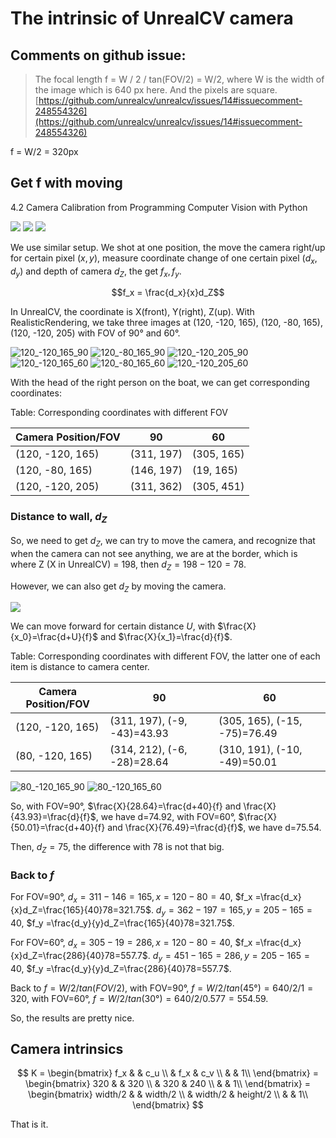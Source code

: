 # The intrinsic of UnrealCV camera

## Comments on github issue:

> The focal length f = W / 2 / tan(FOV/2) = W/2, where W is the width of the image which is 640 px here. And the pixels are square. [https://github.com/unrealcv/unrealcv/issues/14#issuecomment-248554326](https://github.com/unrealcv/unrealcv/issues/14#issuecomment-248554326)

f = W/2 = 320px

## Get f with moving

4.2 Camera Calibration from Programming Computer Vision with Python

![](pics/calibration_1.png)
![](pics/calibration_2.png)
![](pics/calibration_3.png)

We use similar setup. We shot at one position, the move the camera right/up for certain pixel ($x, y$), measure coordinate change of one certain pixel ($d_x, d_y$) and depth of camera $d_Z$, the get $f_x, f_y$.

$$f_x = \frac{d_x}{x}d_Z$$


In UnrealCV, the coordinate is X(front), Y(right), Z(up). With RealisticRendering, we take three images at (120, -120, 165), (120, -80, 165), (120, -120, 205) with FOV of $90°$ and $60°$. 

![120_-120_165_90](pics/120_-120_165_90.png)
![120_-80_165_90](pics/120_-80_165_90.png)
![120_-120_205_90](pics/120_-120_205_90.png)
![120_-120_165_60](pics/120_-120_165_60.png)
![120_-80_165_60](pics/120_-80_165_60.png)
![120_-120_205_60](pics/120_-120_205_60.png)

With the head of the right person on the boat, we can get corresponding coordinates:


Table: Corresponding coordinates with different FOV

| Camera Position/FOV | 90 | 60 |
| - | - | - |
| (120, -120, 165) | (311, 197) | (305, 165) |
| (120, -80, 165) | (146, 197) | (19, 165) |
| (120, -120, 205) | (311, 362) | (305, 451) |


### Distance to wall, $d_Z$

So, we need to get $d_Z$, we can try to move the camera, and recognize that when the camera can not see anything, we are at the border, which is where Z (X in UnrealCV) = 198, then $d_Z=198-120=78$.

However, we can also get $d_Z$ by moving the camera.

![](pics/moving_for_d.png)

We can move forward for certain distance $U$, with $\frac{X}{x_0}=\frac{d+U}{f}$ and $\frac{X}{x_1}=\frac{d}{f}$. 

Table: Corresponding coordinates with different FOV, the latter one of each item is distance to camera center.

| Camera Position/FOV | 90 | 60 |
| - | - | - |
| (120, -120, 165) | (311, 197), (-9, -43)=43.93 | (305, 165), (-15, -75)=76.49 |
| (80, -120, 165) | (314, 212), (-6, -28)=28.64 | (310, 191), (-10, -49)=50.01 |

![80_-120_165_90](pics/80_-120_165_90.png)
![80_-120_165_60](pics/80_-120_165_60.png)

So, with FOV=90°, $\frac{X}{28.64}=\frac{d+40}{f} and \frac{X}{43.93}=\frac{d}{f}$, we have d=74.92,
with FOV=60°, $\frac{X}{50.01}=\frac{d+40}{f} and \frac{X}{76.49}=\frac{d}{f}$, we have d=75.54.

Then, $d_Z=75$, the difference with $78$ is not that big.

### Back to $f$

For FOV=90°, $d_x=311-146=165, x=120-80=40$, $f_x =\frac{d_x}{x}d_Z=\frac{165}{40}78=321.75$. $d_y=362-197=165, y=205-165=40$, $f_y =\frac{d_y}{y}d_Z=\frac{165}{40}78=321.75$. 

For FOV=60°, $d_x=305-19=286, x=120-80=40$, $f_x =\frac{d_x}{x}d_Z=\frac{286}{40}78=557.7$. $d_y=451-165=286, y=205-165=40$, $f_y =\frac{d_y}{y}d_Z=\frac{286}{40}78=557.7$. 


Back to $f = W/2/tan(FOV/2)$, with FOV=90°, $f=W/2/tan(45°)=640/2/1=320$, with FOV=60°, $f=W/2/tan(30°)=640/2/0.577=554.59$.

So, the results are pretty nice.

## Camera intrinsics

$$
K 
= \begin{bmatrix}
  f_x &  & c_u \\
   & f_x & c_v \\
   &  & 1\\
  \end{bmatrix}
= \begin{bmatrix}
  320 &  & 320 \\
   & 320 & 240 \\
   &  & 1\\
  \end{bmatrix}
= \begin{bmatrix}
  width/2 &  & width/2 \\
   & width/2 & height/2 \\
   &  & 1\\
  \end{bmatrix}
$$

That is it.
